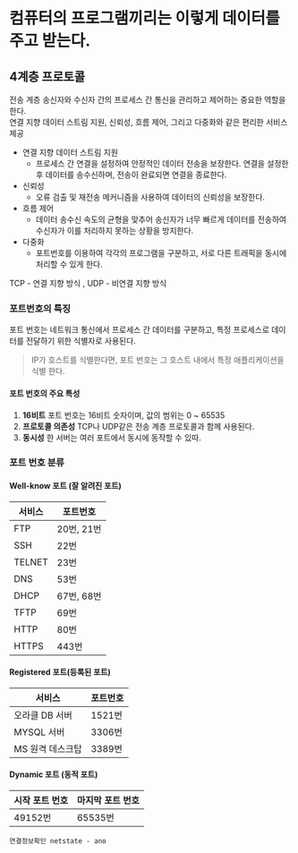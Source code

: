 # 컴퓨터의 프로그램끼리는 이렇게 데이터를 주고 받는다.

## 4계층 프로토콜

전송 계층 송신자와 수신자 간의 프로세스 간 통신을 관리하고 제어하는 중요한 역할을 한다.  
연결 지향 데이터 스트림 지원, 신뢰성, 흐름 제어, 그리고 다중화와 같은 편리한 서비스 제공

- 연결 지향 데이터 스트림 지원
  - 프로세스 간 연결을 설정하여 안정적인 데이터 전송을 보장한다. 연결을 설정한 후 데이터를 송수신하며, 전송이 완료되면 연결을 종료한다.
- 신뢰성
  - 오류 검출 및 재전송 메커니즘을 사용하여 데이터의 신뢰성을 보장한다.
- 흐름 제어
  - 데이터 송수신 속도의 균형을 맞추어 송신자가 너무 빠르게 데이터를 전송하여 수신자가 이를 처리하지 못하는 상황을 방지한다.
- 다중화
  - 포트번호를 이용하여 각각의 프로그램을 구분하고, 서로 다른 트래픽을 동시에 처리할 수 있게 한다.

TCP - 연결 지향 방식 , UDP - 비연결 지향 방식

### 포트번호의 특징

포트 번호는 네트워크 통신에서 프로세스 간 데이터를 구분하고, 특정 프로세스로 데이터를 전달하기 위한 식별자로 사용된다.

> IP가 호스트를 식별한다면, 포트 번호는 그 호스트 내에서 특정 애플리케이션을 식별 한다.

#### 포트 번호의 주요 특성

1. **16비트** 포트 번호는 16비트 숫자이며, 값의 범위는 0 ~ 65535
2. **프로토콜 의존성** TCP나 UDP같은 전송 계층 프로토콜과 함께 사용된다.
3. **동시성** 한 서버는 여러 포트에서 동시에 동작할 수 있따.

### 포트 번호 분류

#### Well-know 포트 (잘 알려진 포트)

| 서비스 | 포트번호   |
| ------ | ---------- |
| FTP    | 20번, 21번 |
| SSH    | 22번       |
| TELNET | 23번       |
| DNS    | 53번       |
| DHCP   | 67번, 68번 |
| TFTP   | 69번       |
| HTTP   | 80번       |
| HTTPS  | 443번      |

#### Registered 포트(등록된 포트)

| 서비스           | 포트번호 |
| ---------------- | -------- |
| 오라클 DB 서버   | 1521번   |
| MYSQL 서버       | 3306번   |
| MS 원격 데스크탑 | 3389번   |

#### Dynamic 포트 (동적 포트)

| 시작 포트 번호 | 마지막 포트 번호 |
| -------------- | ---------------- |
| 49152번        | 65535번          |

`연결정보확인 netstate - ano`